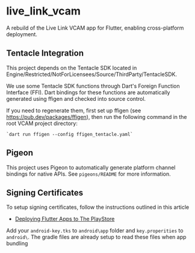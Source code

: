 # live_link_vcam

A rebuild of the Live Link VCAM app for Flutter, enabling cross-platform deployment.

## Tentacle Integration

This project depends on the Tentacle SDK located in Engine/Restricted/NotForLicensees/Source/ThirdParty/TentacleSDK.

We use some Tentacle SDK functions through Dart's Foreign Function Interface (FFI). Dart bindings for these functions are
automatically generated using ffigen and checked into source control.

If you need to regenerate them, first set up ffigen (see https://pub.dev/packages/ffigen), then run the following command
in the root VCAM project directory:

    `dart run ffigen --config ffigen_tentacle.yaml`

## Pigeon

This project uses Pigeon to automatically generate platform channel bindings for native APIs.
See `pigeons/README` for more information.

## Signing Certificates 

To setup signing certificates, follow the instructions outlined in this article 

 - [Deploying Flutter Apps to The PlayStore](https://medium.com/@bernes.dev/deploying-flutter-apps-to-the-playstore-1bd0cce0d15c)

Add your `android-key.tks` to `android\app` folder and `key.properities` to `android\`.  The gradle files are already setup
to read these files when app bundling